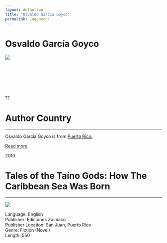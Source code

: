 ```yaml
---
layout: defaultau
title: "Osvaldo García Goyco"
permalink: /oggoyco/
---
```

<!-- partial:index.partial.html -->
<div class="content">
    <h1>Osvaldo García Goyco</h1>
    <div class="quote">
        <div><img src="https://0.academia-photos.com/926677/347253/412621/s200_osvaldo.garcia-goyco.jpg" class="logo"></div>
    </div>
    <div class="timeline">
        <div style="padding-bottom:100px;"></div>
        <div class="block">
            <div class="date right"><p class="right"> ?? </p></div>
            <div class="dot"></div>
            <div class="left first">
            <div class="author_country">
                <h1>Author Country</h1><hr>
            <div class="aclocation"> <p>Osvaldo García Goyco is from <a href="{{ site.baseurl }}/37">Puerto Rico.</a></p></div>
              <div class="acreadmore">   <a href="NA" target="_blank">Read more</a> </div>
            </div>
            </div>
        </div>
        <div class="block">
            <div class="date left"><p class="left">2010</p></div>
            <div class="dot"></div>
            <div class="right">
                <h1>Tales of the Taíno Gods: How The Caribbean Sea Was Born</h1><hr>
                <p><img src="https://m.media-amazon.com/images/I/51cRAJy5hkL._SX260_.jpg"></p>
                <p>
                Language: English<br>
                Publisher: Ediciones Zuimaco<br>
                Publisher Location: San Juan, Puerto Rico<br>
                Genre: Fiction (Novel)<br>
                Length: 550<br>
                </p>
            </div>
        </div>
  <!-- partial -->
<script src='https://cdnjs.cloudflare.com/ajax/libs/jquery/3.1.1/jquery.min.js'></script><script  src="{{ site.baseurl }}/assets/js/authorscript.js"></script>